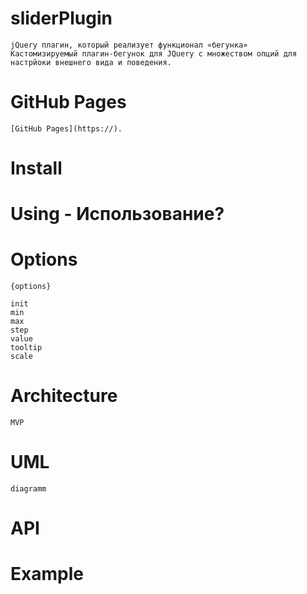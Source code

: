 # sliderPlugin
    jQuery плагин, который реализует функционал «бегунка»
    Кастомизируемый плагин-бегунок для JQuery с множеством опций для настрйоки внешнего вида и поведения.

# GitHub Pages 
    [GitHub Pages](https://).

# Install

# Using - Использование?

# Options
    {options}
    
    init
    min
    max
    step
    value
    tooltip
    scale
# Architecture
    MVP

# UML
    diagramm

# API

# Example